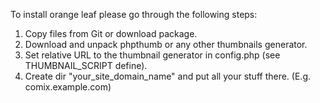 To install orange leaf please go through the following steps:
  1. Copy files from Git or download package.
  1. Download and unpack phpthumb or any other thumbnails generator.
  1. Set relative URL to the thumbnail generator in config.php (see THUMBNAIL\_SCRIPT define).
  1. Create dir "your\_site\_domain\_name" and put all your stuff there. (E.g. comix.example.com)